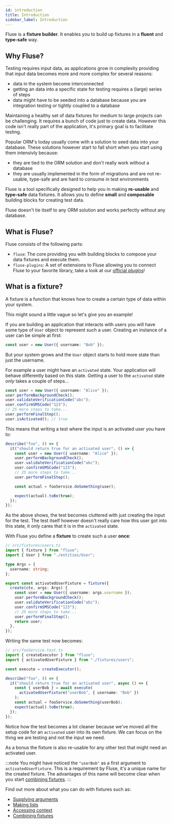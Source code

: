 ```yaml
---
id: introduction
title: Introduction
sidebar_label: Introduction
---
```


Fluse is a **fixture builder**. It enables you to build up fixtures in a **fluent** and **type-safe** way.

## Why Fluse?

Testing requires input data, as applications grow in complexity providing that input data becomes more and more complex for several reasons:

- data in the system become interconnected
- getting an data into a specific state for testing requires a (large) series of steps
- data might have to be seeded into a database because you are integration testing or tightly coupled to a database

Maintaining a healthy set of data fixtures for medium to large projects can be challenging. It requires a bunch of code just to create data. However this code isn't really part of the application, it's primary goal is to facilitate testing.

Popular ORM's today usually come with a solution to seed data into your database. These solutions however start to fall short when you start using them intensivly because:

- they are tied to the ORM solution and don't really work without a database
- they are usually implemented in the form of migrations and are not re-usable, type-safe and are hard to consume in test environments

Fluse is a tool specifically designed to help you in making **re-usable** and **type-safe** data fixtures. It allows you to define **small** and **composable** building blocks for creating test data.

Fluse doesn't tie itself to any ORM solution and works perfectly without any database.

## What is Fluse?

Fluse consists of the following parts:

- `fluse`: The core providing you with building blocks to compose your data fixtures and execute them.
- `fluse-plugins`: A set of extensions to Fluse allowing you to connect Fluse to your favorite library, take a look at our [official plugins](./plugin-typeorm.md)!

## What is a fixture?

A fixture is a function that knows how to create a certain type of data within your system.

This might sound a little vague so let's give you an example!

If you are building an application that interacts with users you will have some type of `User` object to represent such a user. Creating an instance of a user can be simple at first:

```typescript
const user = new User({ username: "Bob" });
```

But your system grows and the `User` object starts to hold more state than just the username.

For example a user might have an `activated` state. Your application will behave differently based on this state. Getting a user to the `activated` state _only_ takes a couple of steps...

```typescript
const user = new User({ username: "Alice" });
user.performBackgroundCheck();
user.validateVerificationCode("abc");
user.confirmSMSCode("123");
// 25 more steps to take...
user.performFinalStep();
user.isActivated(); // true
```

This means that writing a test where the input is an activated user you have to:

```typescript
describe("foo", () => {
  it("should return true for an activated user", () => {
    const user = new User({ username: "Alice" });
    user.performBackgroundCheck();
    user.validateVerificationCode("abc");
    user.confirmSMSCode("123");
    // 25 more steps to take...
    user.performFinalStep();

    const actual = fooService.doSomething(user);

    expect(actual).toBe(true);
  });
});
```

As the above shows, the test becomes cluttered with just creating the input for the test. The test itself however doesn't really care how this user got into this state, it only cares that it is in the `activated` state.

With Fluse you define a **fixture** to create such a user **once**:

```typescript
// src/fixtures/users.ts
import { fixture } from "fluse";
import { User } from "./entities/User";

type Args = {
  username: string;
};

export const activatedUserFixture = fixture({
  create(ctx, args: Args) {
    const user = new User({ username: args.username });
    user.performBackgroundCheck();
    user.validateVerificationCode("abc");
    user.confirmSMSCode("123");
    // 25 more steps to take...
    user.performFinalStep();
    return user;
  },
});
```

Writing the same test now becomes:

```typescript
// src/fooService.test.ts
import { createExecutor } from "fluse";
import { activatedUserFixture } from "./fixtures/users";

const execute = createExecutor();

describe("foo", () => {
  it("should return true for an activated user", async () => {
    const { userBob } = await execute(
      activatedUserFixture("userBob", { username: "Bob" })
    );
    const actual = fooService.doSomething(userBob);
    expect(actual).toBe(true);
  });
});
```

Notice how the test becomes a lot cleaner because we've moved all the setup code for an `activated` user into its own fixture. We can focus on the thing we are testing and not the input we need.

As a bonus the fixture is also re-usable for any other test that might need an activated user.

:::note
You might have noticed the `"userBob"` as a first argument to `activatedUserFixture`. This is a requirement by Fluse, it's a unique name for the created fixture. The advantages of this name will become clear when you start [combining fixtures](./combining-fixtures.md).
:::

Find out more about what you can do with fixtures such as:

- [Supplying arguments](./supplying-arguments.md)
- [Making lists](./making-lists.md)
- [Accessing context](./context.md)
- [Combining fixtures](./combining-fixtures.md)
